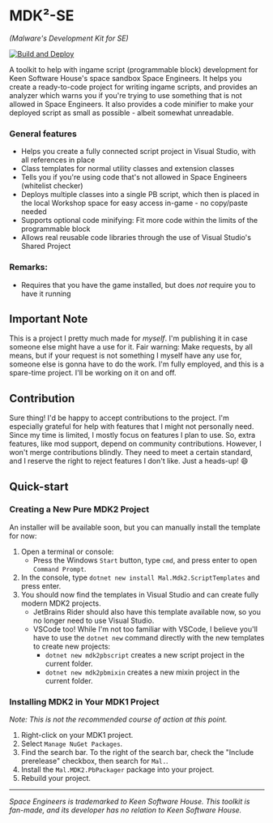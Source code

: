 # MDK²-SE
_(Malware's Development Kit for SE)_

[![Build and Deploy](https://github.com/malware-dev/mdk2/actions/workflows/dotnet.yml/badge.svg?branch=main)](https://github.com/malware-dev/mdk2/actions/workflows/dotnet.yml)

A toolkit to help with ingame script (programmable block) development for Keen Software House's space sandbox Space Engineers. It helps you create a ready-to-code project for writing ingame scripts, and provides an analyzer which warns you if you're trying to use something that is not allowed in Space Engineers. It also provides a code minifier to make your deployed script as small as possible - albeit somewhat unreadable.

### General features
* Helps you create a fully connected script project in Visual Studio, with all references in place
* Class templates for normal utility classes and extension classes
* Tells you if you're using code that's not allowed in Space Engineers (whitelist checker)
* Deploys multiple classes into a single PB script, which then is placed in the local Workshop space for easy access in-game - no copy/paste needed
* Supports optional code minifying: Fit more code within the limits of the programmable block
* Allows real reusable code libraries through the use of Visual Studio's Shared Project

### Remarks:
* Requires that you have the game installed, but does _not_ require you to have it running

## Important Note
This is a project I pretty much made for _myself_. I'm publishing it in case someone else might have a use for it. Fair warning: Make requests, by all means, but if your request is not something I myself have any use for, someone else is gonna have to do the work. I'm fully employed, and this is a spare-time project. I'll be working on it on and off.

## Contribution
Sure thing! I'd be happy to accept contributions to the project. I'm especially grateful for help with features that I might not personally need. Since my time is limited, I mostly focus on features I plan to use. So, extra features, like mod support, depend on community contributions. However, I won't merge contributions blindly. They need to meet a certain standard, and I reserve the right to reject features I don't like. Just a heads-up! 😄

## Quick-start
### Creating a New Pure MDK2 Project

An installer will be available soon, but you can manually install the template for now:

1. Open a terminal or console:
   - Press the Windows `Start` button, type `cmd`, and press enter to open `Command Prompt`.
2. In the console, type `dotnet new install Mal.Mdk2.ScriptTemplates` and press enter.
3. You should now find the templates in Visual Studio and can create fully modern MDK2 projects.
   - JetBrains Rider should also have this template available now, so you no longer need to use Visual Studio.
   - VSCode too! While I'm not too familiar with VSCode, I believe you'll have to use the `dotnet new` command directly with the new templates to create new projects:
     - `dotnet new mdk2pbscript` creates a new script project in the current folder.
     - `dotnet new mdk2pbmixin` creates a new mixin project in the current folder.

### Installing MDK2 in Your MDK1 Project

_Note: This is not the recommended course of action at this point._

1. Right-click on your MDK1 project.
2. Select `Manage NuGet Packages`.
3. Find the search bar. To the right of the search bar, check the "Include prerelease" checkbox, then search for `Mal.`.
4. Install the `Mal.MDK2.PbPackager` package into your project.
5. Rebuild your project.

- - -

_Space Engineers is trademarked to Keen Software House. This toolkit is fan-made, and its developer has no relation to Keen Software House._
